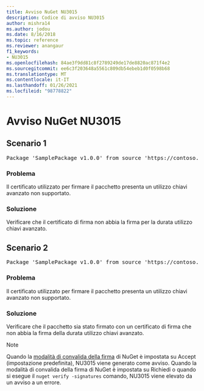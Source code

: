 ```yaml
---
title: Avviso NuGet NU3015
description: Codice di avviso NU3015
author: mishra14
ms.author: jodou
ms.date: 8/16/2018
ms.topic: reference
ms.reviewer: anangaur
f1_keywords:
- NU3015
ms.openlocfilehash: 84ae3f9dd81c8f2789249de17de8820ac871f4e2
ms.sourcegitcommit: ee6c3f203648a5561c809db54ebeb1d0f0598b68
ms.translationtype: MT
ms.contentlocale: it-IT
ms.lasthandoff: 01/26/2021
ms.locfileid: "98778822"
---
```

# <a name="nuget-warning-nu3015"></a>Avviso NuGet NU3015

## <a name="scenario-1"></a>Scenario 1

<pre>Package 'SamplePackage v1.0.0' from source 'https://contoso.com/index.json': The lifetime signing EKU in the primary signature's certificate is not supported.</pre>

### <a name="issue"></a>Problema

Il certificato utilizzato per firmare il pacchetto presenta un utilizzo chiavi avanzato non supportato.


### <a name="solution"></a>Soluzione

Verificare che il certificato di firma non abbia la firma per la durata utilizzo chiavi avanzato.



## <a name="scenario-2"></a>Scenario 2

<pre>Package 'SamplePackage v1.0.0' from source 'https://contoso.com/index.json': The lifetime signing EKU in the signing certificate is not supported.</pre>

### <a name="issue"></a>Problema

Il certificato utilizzato per firmare il pacchetto presenta un utilizzo chiavi avanzato non supportato.


### <a name="solution"></a>Soluzione

Verificare che il pacchetto sia stato firmato con un certificato di firma che non abbia la firma della durata utilizzo chiavi avanzato.


> [!Note]
> Quando la [modalità di convalida della firma](../../consume-packages/installing-signed-packages.md#configure-package-signature-requirements) di NuGet è impostata su Accept (impostazione predefinita), NU3015 viene generato come avviso. Quando la modalità di convalida della firma di NuGet è impostata su Richiedi o quando si esegue il `nuget verify -signatures` comando, NU3015 viene elevato da un avviso a un errore. 
